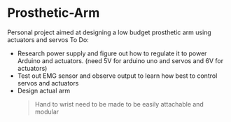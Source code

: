 # Prosthetic-Arm
Personal project aimed at designing a low budget prosthetic arm using actuators and servos
To Do:
  - Research power supply and figure out how to regulate it to power Arduino and actuators. (need 5V for arduino uno and servos and 6V for actuators)
  - Test out EMG sensor and observe output to learn how best to control servos and actuators
  - Design actual arm
    >Hand to wrist need to be made to be easily attachable and modular
